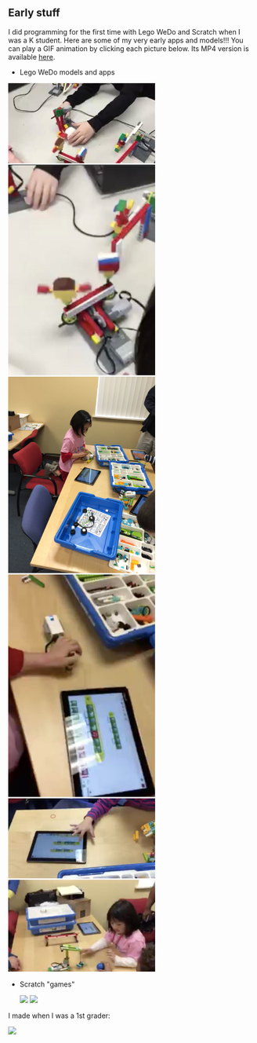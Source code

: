 ## Early stuff

I did programming for the first time with Lego WeDo and Scratch when I was a K student. Here are some of my very early apps and models!!! You can play a GIF animation by clicking each picture below. Its MP4 version is available [here](images/). 

- Lego WeDo models and apps

<a href="images/2016-02-LegoWeDo-1.gif">
<img src="images/2016-02-LegoWeDo-1.jpg" width=300>
</a>
<a href="images/2016-02-LegoWeDo-2.gif">
<img src="images/2016-02-LegoWeDo-2.jpg" width=300>
</a>
<img src="images/2016-03-LegoWeDo-1.jpg" width=300>
<br>

<a href="images/2016-03-LegoWeDo-2.gif">
<img src="images/2016-03-LegoWeDo-2.jpg" width=300>
</a>
<a href="images/2016-03-LegoWeDo-3.gif">
<img src="images/2016-03-LegoWeDo-3.jpg" width=300>
</a>
<a href="images/2016-04-LegoWeDo.gif">
<img src="images/2016-04-LegoWeDo.jpg" width=300>
</a>
<br>

- Scratch "games" 

  <img src="scratch1.gif" width=400>
  <img src="scratch2.gif" width=400>

 I made when I was a 1st grader: 

  <img src="lego-wedo.gif" height=400>


